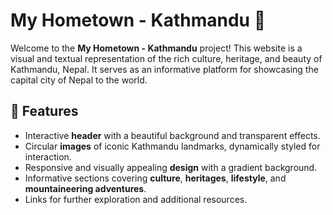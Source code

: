 # My Hometown - Kathmandu 🌄

Welcome to the **My Hometown - Kathmandu** project! This website is a visual and textual representation of the rich culture, heritage, and beauty of Kathmandu, Nepal. It serves as an informative platform for showcasing the capital city of Nepal to the world.

## 🌟 Features
- Interactive **header** with a beautiful background and transparent effects.
- Circular **images** of iconic Kathmandu landmarks, dynamically styled for interaction.
- Responsive and visually appealing **design** with a gradient background.
- Informative sections covering **culture**, **heritages**, **lifestyle**, and **mountaineering adventures**.
- Links for further exploration and additional resources.

